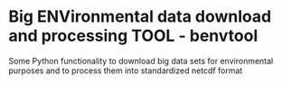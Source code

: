 # Big ENVironmental data download and processing TOOL - benvtool

Some Python functionality to download big data sets for environmental purposes and to process them into standardized netcdf format